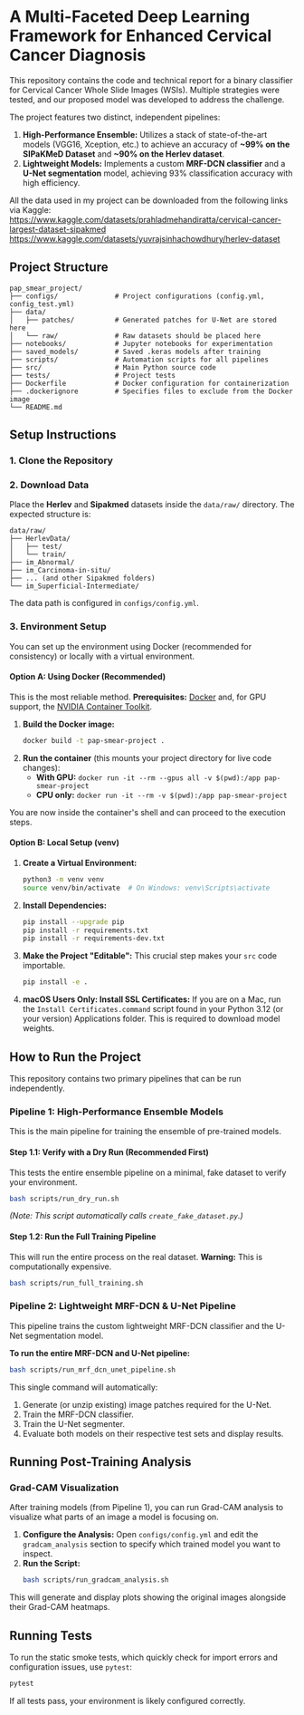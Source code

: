 # A Multi-Faceted Deep Learning Framework for Enhanced Cervical Cancer Diagnosis

This repository contains the code and technical report for a binary classifier for Cervical Cancer Whole Slide Images (WSIs). Multiple strategies were tested, and our proposed model was developed to address the challenge.

The project features two distinct, independent pipelines:
1.  **High-Performance Ensemble:** Utilizes a stack of state-of-the-art models (VGG16, Xception, etc.) to achieve an accuracy of **~99% on the SIPaKMeD Dataset** and **~90% on the Herlev dataset**.
2.  **Lightweight Models:** Implements a custom **MRF-DCN classifier** and a **U-Net segmentation** model, achieving 93% classification accuracy with high efficiency.

All the data used in my project can be downloaded from the following links via Kaggle:
https://www.kaggle.com/datasets/prahladmehandiratta/cervical-cancer-largest-dataset-sipakmed
https://www.kaggle.com/datasets/yuvrajsinhachowdhury/herlev-dataset

## Project Structure

```
pap_smear_project/
├── configs/              # Project configurations (config.yml, config_test.yml)
├── data/
│   ├── patches/          # Generated patches for U-Net are stored here
│   └── raw/              # Raw datasets should be placed here
├── notebooks/            # Jupyter notebooks for experimentation
├── saved_models/         # Saved .keras models after training
├── scripts/              # Automation scripts for all pipelines
├── src/                  # Main Python source code
├── tests/                # Project tests
├── Dockerfile            # Docker configuration for containerization
├── .dockerignore         # Specifies files to exclude from the Docker image
└── README.md
```

## Setup Instructions

### 1. Clone the Repository

### 2. Download Data
Place the **Herlev** and **Sipakmed** datasets inside the `data/raw/` directory. The expected structure is:
```
data/raw/
├── HerlevData/
│   ├── test/
│   └── train/
├── im_Abnormal/
├── im_Carcinoma-in-situ/
├── ... (and other Sipakmed folders)
└── im_Superficial-Intermediate/
```
The data path is configured in `configs/config.yml`.

### 3. Environment Setup

You can set up the environment using Docker (recommended for consistency) or locally with a virtual environment.

#### Option A: Using Docker (Recommended)
This is the most reliable method.
**Prerequisites:** [Docker](https://www.docker.com/get-started) and, for GPU support, the [NVIDIA Container Toolkit](https://docs.nvidia.com/datacenter/cloud-native/container-toolkit/latest/install-guide.html).

1.  **Build the Docker image:**
    ```bash
    docker build -t pap-smear-project .
    ```
2.  **Run the container** (this mounts your project directory for live code changes):
    *   **With GPU:** `docker run -it --rm --gpus all -v $(pwd):/app pap-smear-project`
    *   **CPU only:** `docker run -it --rm -v $(pwd):/app pap-smear-project`

You are now inside the container's shell and can proceed to the execution steps.

#### Option B: Local Setup (venv)
1.  **Create a Virtual Environment:**
    ```bash
    python3 -m venv venv
    source venv/bin/activate  # On Windows: venv\Scripts\activate
    ```
2.  **Install Dependencies:**
    ```bash
    pip install --upgrade pip
    pip install -r requirements.txt
    pip install -r requirements-dev.txt
    ```
3.  **Make the Project "Editable":** This crucial step makes your `src` code importable.
    ```bash
    pip install -e .
    ```
4.  **macOS Users Only: Install SSL Certificates:** If you are on a Mac, run the `Install Certificates.command` script found in your Python 3.12 (or your version) Applications folder. This is required to download model weights.

## How to Run the Project

This repository contains two primary pipelines that can be run independently.

### Pipeline 1: High-Performance Ensemble Models
This is the main pipeline for training the ensemble of pre-trained models.

#### **Step 1.1: Verify with a Dry Run (Recommended First)**
This tests the entire ensemble pipeline on a minimal, fake dataset to verify your environment.
```bash
bash scripts/run_dry_run.sh
```
*(Note: This script automatically calls `create_fake_dataset.py`.)*

#### **Step 1.2: Run the Full Training Pipeline**
This will run the entire process on the real dataset. **Warning:** This is computationally expensive.
```bash
bash scripts/run_full_training.sh
```

### Pipeline 2: Lightweight MRF-DCN & U-Net Pipeline
This pipeline trains the custom lightweight MRF-DCN classifier and the U-Net segmentation model.

**To run the entire MRF-DCN and U-Net pipeline:**
```bash
bash scripts/run_mrf_dcn_unet_pipeline.sh
```
This single command will automatically:
1.  Generate (or unzip existing) image patches required for the U-Net.
2.  Train the MRF-DCN classifier.
3.  Train the U-Net segmenter.
4.  Evaluate both models on their respective test sets and display results.

## Running Post-Training Analysis

### Grad-CAM Visualization
After training models (from Pipeline 1), you can run Grad-CAM analysis to visualize what parts of an image a model is focusing on.

1.  **Configure the Analysis:** Open `configs/config.yml` and edit the `gradcam_analysis` section to specify which trained model you want to inspect.
2.  **Run the Script:**
    ```bash
    bash scripts/run_gradcam_analysis.sh
    ```
This will generate and display plots showing the original images alongside their Grad-CAM heatmaps.

## Running Tests
To run the static smoke tests, which quickly check for import errors and configuration issues, use `pytest`:
```bash
pytest
```
If all tests pass, your environment is likely configured correctly.
